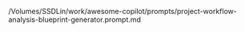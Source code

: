 /Volumes/SSDLin/work/awesome-copilot/prompts/project-workflow-analysis-blueprint-generator.prompt.md